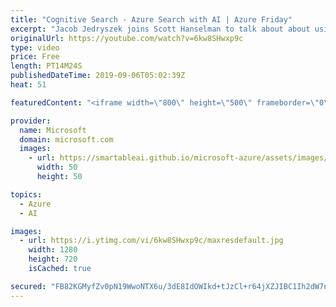 ```yaml
---
title: "Cognitive Search - Azure Search with AI | Azure Friday"
excerpt: "Jacob Jedryszek joins Scott Hanselman to talk about about using Cognitive Services with Azure Search with your mobile and web apps. Skip hiring search experts who know what an inverted index is. Don't worry about distributed systems expertise to scale your service to handle large amount of data. And"
originalUrl: https://youtube.com/watch?v=6kw8SHwxp9c
type: video
price: Free
length: PT14M24S
publishedDateTime: 2019-09-06T05:02:39Z
heat: 51

featuredContent: "<iframe width=\"800\" height=\"500\" frameborder=\"0\" src=\"https://www.youtube.com/embed/6kw8SHwxp9c\" allow=\"accelerometer; autoplay; encrypted-media; gyroscope; picture-in-picture\" allowfullscreen></iframe>"

provider:
  name: Microsoft
  domain: microsoft.com
  images:
    - url: https://smartableai.github.io/microsoft-azure/assets/images/organizations/microsoft.com-50x50.jpg
      width: 50
      height: 50

topics:
  - Azure
  - AI

images:
  - url: https://i.ytimg.com/vi/6kw8SHwxp9c/maxresdefault.jpg
    width: 1280
    height: 720
    isCached: true

secured: "FB82KGMyfZv0pN19WwoNTX6u/3dE8IdOWIkd+tJzCl+r64jXZJIBC1Ih2dW7n2zYA7Y78C3RMvyW2xAjo4EX65RZOFh+4lfzSg3AlA74pg6KWOZoFuu4Sk/Of8Ch8Vej4DZUPGzQ8ZEvY+5ZP7kEh4VMsoxDOnbBlUnOMR1FJY68RDbAXqU52RW8VOOKBD4nPT7XHe8KUBIIVZtQmH0pXn+1B1Ykgu54cCgol64CrJiUqmYDma7G7J+nq6JvN+wrEcoeP6bTt6yDu/KW2GlL/liz+umT4I+Pghr4vBMRroJuR6YO+uiXUc9Eh9/F3w9QZ2LBWdjs515lEZsa1pD3melnT8ef7VXwydWYypMGDrX20tc9MQ9fIJehI5gEv63kt6gRjxv8BLIxYM/AgSu1mw8nlTPq913/7DkGn1kJwQQ=;5KhtXm3h5cU6vmz+mT7zmA=="
---
```


